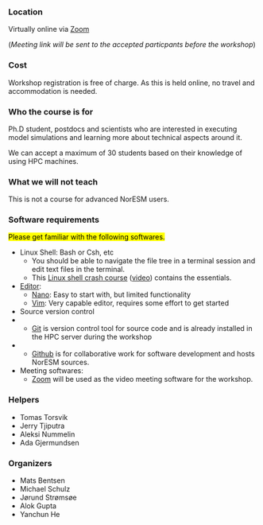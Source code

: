 

### Location

Virtually online via [Zoom](https://zoom.us/)

(_Meeting link will be sent to the accepted particpants before the workshop_)


### Cost

Workshop registration is free of charge. As this is held online, no travel and accommodation is needed.


### Who the course is for

Ph.D student, postdocs and scientists who are interested in executing model simulations and learning more about technical aspects around it.

We can accept a maximum of 30 students based on their knowledge of using HPC machines.

### What we will not teach

This is not a course for advanced NorESM users.

<!--
### Prerequisites

- You should be able to navigate the file tree in a terminal session and edit
  text files in the terminal.
  [This Linux shell crash course](https://scicomp.aalto.fi/scicomp/shell.html)
  ([video](https://youtu.be/56p6xX0aToI))
  contains the essentials.
- Basics in one or more programming languages.
- You will need to bring a laptop.
- If this is an in-person workshop, it is good if you have access to Eduroam.
- You need to install some software. Please follow links in the schedule.
- It is useful if you have a basic idea of how Git works. We will start from
  the basics, but please go through
  [this Git-refresher material](https://coderefinery.github.io/git-refresher/)
  for a basic overview and important configuration steps.
-->

### **Software requirements**

<mark>Please get familiar with the following softwares.</mark>

- Linux Shell: Bash or Csh, etc
    * You should be able to navigate the file tree in a terminal session and edit text files in the terminal.
    * This [Linux shell crash course](https://scicomp.aalto.fi/scicomp/shell.html) ([video](https://youtu.be/56p6xX0aToI)) contains the essentials.
- [Editor](https://coderefinery.github.io/installation/editors/):
    * [Nano](https://www.nano-editor.org/dist/v2.2/nano.html): Easy to start with, but limited functionality
    * [Vim](https://www.openvim.com/): Very capable editor, requires some effort to get started
- Source version control
-   * [Git](https://git-scm.com) is version control tool for source code and is already installed in the HPC server during the workshop
-   * [Github](www.github.com) is for collaborative work for software development and hosts NorESM sources.
- Meeting softwares:
    * [Zoom](https://zoom.us/) will be used as the video meeting software for the workshop.

### Helpers
- Tomas Torsvik
- Jerry Tjiputra
- Aleksi Nummelin
- Ada Gjermundsen

### Organizers
- Mats Bentsen
- Michael Schulz
- Jørund Strømsøe
- Alok Gupta
- Yanchun He

